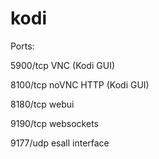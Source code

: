 # kodi

Ports:

5900/tcp	VNC (Kodi GUI)

8100/tcp	noVNC HTTP (Kodi GUI)

8180/tcp	webui

9190/tcp	websockets

9177/udp	esall interface


